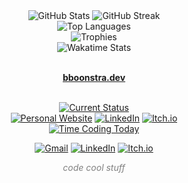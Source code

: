 <div align="center">
  
<img src="https://github-readme-stats.vercel.app/api?username=bboonstra&show_icons=true&theme=radical&hide_rank=true" alt="GitHub Stats" />
<img src="https://github-readme-streak-stats.herokuapp.com?user=bboonstra&theme=radical&card_width=195&hide_total_contributions=true&hide_current_streak=true" alt="GitHub Streak" />
<br/>
<img src="https://github-readme-stats.vercel.app/api/top-langs/?username=bboonstra&theme=radical&card_width=500&layout=compact&langs_count=6" alt="Top Languages" />
<br/>
<img src="https://github-profile-trophy.vercel.app/?username=bboonstra&theme=radical&row=1&column=3&margin-w=84" alt="Trophies" />
<br/>
<img src="https://github-readme-stats.vercel.app/api/wakatime?username=bboonstra&theme=radical&layout=compact&api_domain=wakapi.dev&custom_title=Time%20Programming%20(Past%20Year)&langs_count=6" alt="Wakatime Stats" />
<br/><br/>

<a href="https://bboonstra.dev/"><b>bboonstra.dev</b></a>
<br/><br/>

<a href="https://bboonstra.github.io/Effortless"><img src="https://img.shields.io/badge/Current%20Status-Learning%20rust-blueviolet?style=for-the-badge&logo=coding" alt="Current Status" /></a>
<br/>
<a href="https://bboonstra.github.io/">
  <img src="https://img.shields.io/badge/-Portfolio-44BAA2?style=for-the-badge&logo=barmenia&logoColor=white" alt="Personal Website" /></a>
<a href="https://www.linkedin.com/in/ben-boonstra-38b96a262/">
  <img src="https://img.shields.io/badge/Connect-blue?style=for-the-badge&logo=linkedin&logoColor=white" alt="LinkedIn" /></a>
<a href="https://bboonstra.itch.io/">
  <img src="https://img.shields.io/badge/-My%20Games-red?style=for-the-badge&logo=itch.io&logoColor=white" alt="Itch.io" /></a>
<br/>
<a href="https://wakatime.com/@bboonstra"><img src="https://img.shields.io/endpoint?url=https://wakapi.dev/api/compat/shields/v1/bboonstra/interval:today&amp;style=for-the-badge&amp;label=Time%20coding%20today&amp;logo=clockify&amp;logoColor=white&amp;color=seagreen" alt="Time Coding Today"></a>

[![Gmail](https://img.shields.io/badge/-Email-D14836?style=flat-square&logo=gmail&logoColor=white)](mailto:bboonstra26@gmail.com)
[![LinkedIn](https://img.shields.io/badge/-LinkedIn-0077B5?style=flat-square&logo=linkedin&logoColor=white)](https://www.linkedin.com/in/ben-boonstra-38b96a262/)
[![Itch.io](https://img.shields.io/badge/-Itch.io-FA5C5C?style=flat-square&logo=itch.io&logoColor=white)](https://bboonstra.itch.io/)

<p align="center" style="color:gray;"><i>code cool stuff</i></p>
</div>
